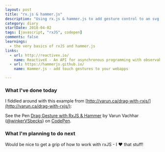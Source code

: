 ```yaml
---
layout: post
title: "rx.js & hammer.js"
description: "Using rx.js & hammer.js to add gesture control to an svg element"
category: diary
startDate: 2018-04-02
tags: [javascript, "rxJS", codepen]
comments: false
learnings: 
  - the very basics of rxJS and hammer.js
links:
  - url: http://reactivex.io/
    name: ReactiveX - An API for asynchronous programming with observable streams
  - url: https://hammerjs.github.io/
    name: Hammer.js - add touch gestures to your webapps

---
```


### What I've done today

I fiddled around with this example from [http://varun.ca/drag-with-rxjs/](http://varun.ca/drag-with-rxjs/):

<p data-height="265" data-theme-id="light" data-slug-hash="QMVymp" data-default-tab="result" data-user="winkerVSbecks" data-embed-version="2" data-pen-title="Drag Gesture with RxJS & Hammer" class="codepen">See the Pen <a href="https://codepen.io/winkerVSbecks/pen/QMVymp/">Drag Gesture with RxJS & Hammer</a> by Varun Vachhar (<a href="https://codepen.io/winkerVSbecks">@winkerVSbecks</a>) on <a href="https://codepen.io">CodePen</a>.</p>
<script async src="https://static.codepen.io/assets/embed/ei.js"></script>

### What I'm planning to do next

Would be nice to get a grip of how to work with rxJS - I ❤ that stuff!
